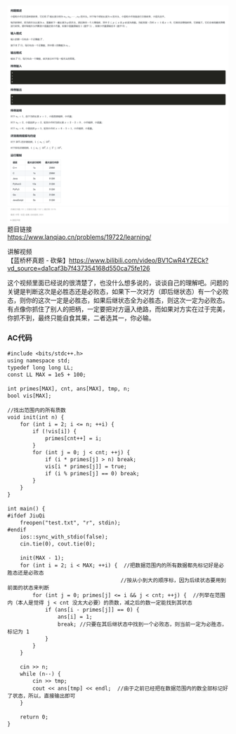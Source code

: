 ![alt text](image-1.png)
题目链接  
https://www.lanqiao.cn/problems/19722/learning/

讲解视频  
【蓝桥杯真题 - 砍柴】https://www.bilibili.com/video/BV1CwR4YZECk?vd_source=da1caf3b7f437354168d550ca75fe126

这个视频里面已经说的很清楚了，也没什么想多说的，谈谈自己的理解吧。问题的关键是判断这次是必胜态还是必败态，如果下一次对方（即后继状态）有一个必败态，则你的这次一定是必胜态，如果后继状态全为必胜态，则这次一定为必败态。有点像你抓住了别人的把柄，一定要把对方逼入绝路，而如果对方实在过于完美，你抓不到，最终只能自食其果，二者选其一，你必输。

### AC代码

```
#include <bits/stdc++.h>
using namespace std;
typedef long long LL;
const LL MAX = 1e5 + 100;

int primes[MAX], cnt, ans[MAX], tmp, n;
bool vis[MAX];

//找出范围内的所有质数
void init(int n) {
	for (int i = 2; i <= n; ++i) {
		if (!vis[i]) {
			primes[cnt++] = i;
		}
		for (int j = 0; j < cnt; ++j) {
			if (i * primes[j] > n) break;
			vis[i * primes[j]] = true;
			if (i % primes[j] == 0) break;
		}
	}
}

int main() {
#ifdef JiuQi
	freopen("test.txt", "r", stdin);
#endif
	ios::sync_with_stdio(false);
    cin.tie(0), cout.tie(0);
	
	init(MAX - 1);
	for (int i = 2; i < MAX; ++i) {  //把数据范围内的所有数据都先标记好是必胜态还是必败态
                                    //按从小到大的顺序标，因为后续状态要用到前面的状态来判断
		for (int j = 0; primes[j] <= i && j < cnt; ++j) {  //列举在范围内（本人是觉得 j < cnt 没太大必要）的质数，减之后的数一定能找到其状态
			if (ans[i - primes[j]] == 0) {
				ans[i] = 1;
				break; //只要在其后继状态中找到一个必败态，则当前一定为必胜态，标记为 1
			}
		}
	}
	
	cin >> n;
	while (n--) {
		cin >> tmp;
		cout << ans[tmp] << endl;  //由于之前已经把在数据范围内的数全部标记好了状态，所以，直接输出即可
	}
	
    return 0; 
}
```
